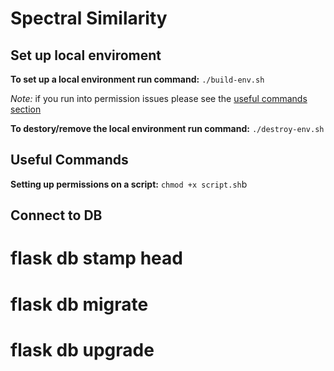 # Spectral Similarity 

## Set up local enviroment
**To set up a local environment run command:** `./build-env.sh`

*Note:* if you run into permission issues please see the [useful commands section](#useful-commands)</a>

**To destory/remove the local environment run command:** `./destroy-env.sh`

<a name="useful-commands"></a>
## Useful Commands
**Setting up permissions on a script:** `chmod +x script.sh`b

## Connect to DB
# flask db stamp head
# flask db migrate
# flask db upgrade
